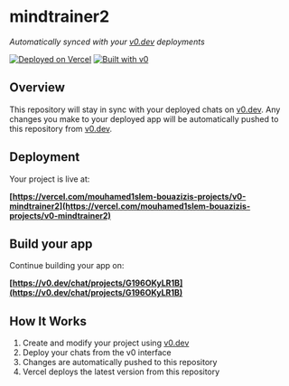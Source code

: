 # mindtrainer2

*Automatically synced with your [v0.dev](https://v0.dev) deployments*

[![Deployed on Vercel](https://img.shields.io/badge/Deployed%20on-Vercel-black?style=for-the-badge&logo=vercel)](https://vercel.com/mouhamed1slem-bouazizis-projects/v0-mindtrainer2)
[![Built with v0](https://img.shields.io/badge/Built%20with-v0.dev-black?style=for-the-badge)](https://v0.dev/chat/projects/G196OKyLR1B)

## Overview

This repository will stay in sync with your deployed chats on [v0.dev](https://v0.dev).
Any changes you make to your deployed app will be automatically pushed to this repository from [v0.dev](https://v0.dev).

## Deployment

Your project is live at:

**[https://vercel.com/mouhamed1slem-bouazizis-projects/v0-mindtrainer2](https://vercel.com/mouhamed1slem-bouazizis-projects/v0-mindtrainer2)**

## Build your app

Continue building your app on:

**[https://v0.dev/chat/projects/G196OKyLR1B](https://v0.dev/chat/projects/G196OKyLR1B)**

## How It Works

1. Create and modify your project using [v0.dev](https://v0.dev)
2. Deploy your chats from the v0 interface
3. Changes are automatically pushed to this repository
4. Vercel deploys the latest version from this repository
